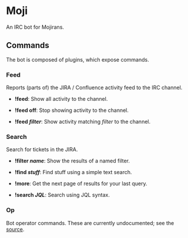 # Moji #

An IRC bot for Mojirans.

## Commands ##

The bot is composed of plugins, which expose commands.

### Feed ###

Reports (parts of) the JIRA / Confluence activity feed to the IRC channel.

 - __!feed__: Show all activity to the channel.

 - __!feed off__: Stop showing activity to the channel.

 - __!feed *filter*__: Show activity matching *filter* to the channel.

### Search ###

Search for tickets in the JIRA.

 - __!filter *name*__: Show the results of a named filter.

 - __!find *stuff*__: Find stuff using a simple text search.

 - __!more__: Get the next page of results for your last query.

 - __!search *JQL*__: Search using JQL syntax.

### Op ###

Bot operator commands. These are currently undocumented; 
see the [source](#file_moji/plugin/op.pm).
